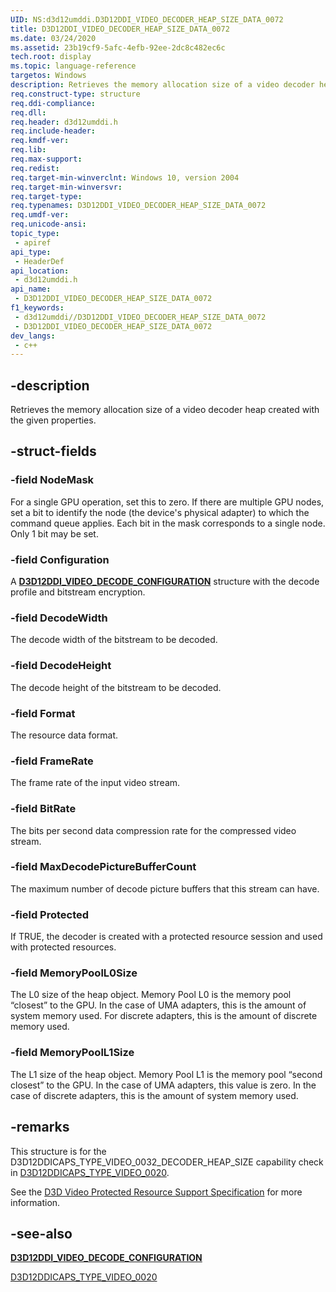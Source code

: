 ```yaml
---
UID: NS:d3d12umddi.D3D12DDI_VIDEO_DECODER_HEAP_SIZE_DATA_0072
title: D3D12DDI_VIDEO_DECODER_HEAP_SIZE_DATA_0072
ms.date: 03/24/2020
ms.assetid: 23b19cf9-5afc-4efb-92ee-2dc8c482ec6c
tech.root: display
ms.topic: language-reference
targetos: Windows
description: Retrieves the memory allocation size of a video decoder heap created with the given properties.
req.construct-type: structure
req.ddi-compliance: 
req.dll: 
req.header: d3d12umddi.h
req.include-header: 
req.kmdf-ver: 
req.lib: 
req.max-support: 
req.redist: 
req.target-min-winverclnt: Windows 10, version 2004
req.target-min-winversvr: 
req.target-type: 
req.typenames: D3D12DDI_VIDEO_DECODER_HEAP_SIZE_DATA_0072
req.umdf-ver: 
req.unicode-ansi: 
topic_type:
 - apiref
api_type:
 - HeaderDef
api_location:
 - d3d12umddi.h
api_name:
 - D3D12DDI_VIDEO_DECODER_HEAP_SIZE_DATA_0072
f1_keywords:
 - d3d12umddi//D3D12DDI_VIDEO_DECODER_HEAP_SIZE_DATA_0072
 - D3D12DDI_VIDEO_DECODER_HEAP_SIZE_DATA_0072
dev_langs:
 - c++
---
```


## -description

Retrieves the memory allocation size of a video decoder heap created with the given properties.

## -struct-fields

### -field NodeMask

For a single GPU operation, set this to zero. If there are multiple GPU nodes, set a bit to identify the node (the device's physical adapter) to which the command queue applies. Each bit in the mask corresponds to a single node. Only 1 bit may be set.

### -field Configuration

A [**D3D12DDI_VIDEO_DECODE_CONFIGURATION**](ns-d3d12umddi-d3d12ddi_video_decode_configuration_0020.md) structure with the decode profile and bitstream encryption.

### -field DecodeWidth

The decode width of the bitstream to be decoded.

### -field DecodeHeight

The decode height of the bitstream to be decoded.

### -field Format

The resource data format.

### -field FrameRate

The frame rate of the input video stream.

### -field BitRate

The bits per second data compression rate for the compressed video stream.

### -field MaxDecodePictureBufferCount

The maximum number of decode picture buffers that this stream can have.

### -field Protected

If TRUE, the decoder is created with a protected resource session and used with protected resources.

### -field MemoryPoolL0Size

The L0 size of the heap object. Memory Pool L0 is the memory pool “closest” to the GPU. In the case of UMA adapters, this is the amount of system memory used. For discrete adapters, this is the amount of discrete memory used.

### -field MemoryPoolL1Size

The L1 size of the heap object. Memory Pool L1 is the memory pool “second closest” to the GPU. In the case of UMA adapters, this value is zero. In the case of discrete adapters, this is the amount of system memory used.

## -remarks

This structure is for the D3D12DDICAPS_TYPE_VIDEO_0032_DECODER_HEAP_SIZE capability check in [D3D12DDICAPS_TYPE_VIDEO_0020](ne-d3d12umddi-d3d12ddicaps_type_video_0020.md).

See the [D3D Video Protected Resource Support Specification](https://microsoft.github.io/DirectX-Specs/d3d/D3D12_Video_ProtectedResourceSupport.html) for more information.

## -see-also

[**D3D12DDI_VIDEO_DECODE_CONFIGURATION**](ns-d3d12umddi-d3d12ddi_video_decode_configuration_0020.md)

[D3D12DDICAPS_TYPE_VIDEO_0020](ne-d3d12umddi-d3d12ddicaps_type_video_0020.md)
